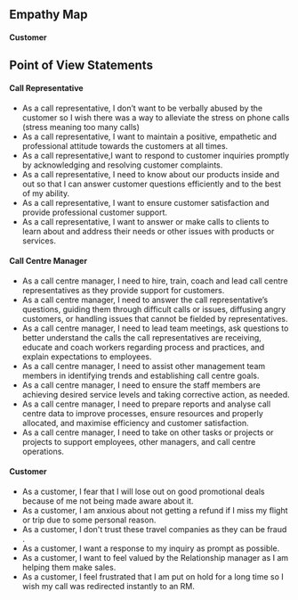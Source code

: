## Empathy Map
#### Customer

## Point of View Statements

#### Call Representative

- As a call representative, I don’t want to be verbally abused by the customer so I wish there was a way to alleviate the stress on phone calls (stress meaning too many calls)
- As a call representative, I want to maintain a positive, empathetic and professional attitude towards the customers at all times.
- As a call representative,I want to respond to customer inquiries promptly by acknowledging and resolving customer complaints.
- As a call representative, I need to know about our products inside and out so that I can answer customer questions efficiently and to the best of my ability.
- As a call representative, I want to ensure customer satisfaction and provide professional customer support.
- As a call representative, I want to answer or make calls to clients to learn about and address their needs or other issues with products or services.

#### Call Centre Manager

- As a call centre manager, I need to hire, train, coach and lead call centre representatives as they provide support for customers.
- As a call centre manager, I need to answer the call representative’s questions, guiding them through difficult calls or issues, diffusing angry customers, or handling issues that cannot be fielded by representatives.
- As a call centre manager, I need to lead team meetings, ask questions to better understand the calls the call representatives are receiving, educate and coach workers regarding process and practices, and explain expectations to employees.
- As a call centre manager, I need to assist other management team members in identifying trends and establishing call centre goals.
- As a call centre manager, I need to ensure the staff members are achieving desired service levels and taking corrective action, as needed.
- As a call centre manager, I need to prepare reports and analyse call centre data to improve processes, ensure resources and properly allocated, and maximise efficiency and customer satisfaction.
- As a call centre manager, I need to take on other tasks or projects or projects to support employees, other managers, and call centre operations.

#### Customer

- As a customer, I fear that I will lose out on good promotional deals because of me not being made aware about it.
- As a customer, I am anxious about not getting a refund if I miss my flight or trip due to some personal reason.
- As a customer, I don't trust these travel companies as they can be fraud .
- As a customer, I want a response to my inquiry as prompt as possible.
- As a customer, I want to feel valued by the Relationship manager as I am helping them make sales.
- As a customer, I feel frustrated that I am put on hold for a long time so I wish my call was redirected instantly to an RM.
